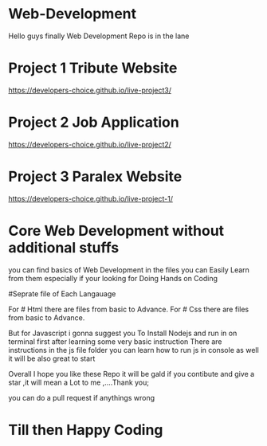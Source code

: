 # Web-Development
Hello guys finally Web Development Repo is in the lane

# Project 1 Tribute Website 
https://developers-choice.github.io/live-project3/
# Project 2 Job Application 
https://developers-choice.github.io/live-project2/

# Project 3 Paralex Website
https://developers-choice.github.io/live-project-1/

# Core Web Development without additional stuffs
you can find basics of Web Development in the files you can Easily Learn from them especially if your looking for Doing Hands on Coding


#Seprate file of Each Langauage

For # Html there are files from basic to Advance.
For # Css there are files from basic to Advance.

But for Javascript i gonna suggest you To Install Nodejs and run in on terminal first after learning some very basic instruction
There are instructions in the js file folder you can learn how to run js in console as well it will be also great to start

Overall I hope you like these Repo it will be gald if you contibute and give a star ,it will mean a Lot to me ,....Thank you;

you can do a pull request if anythings wrong
# Till then Happy Coding 
